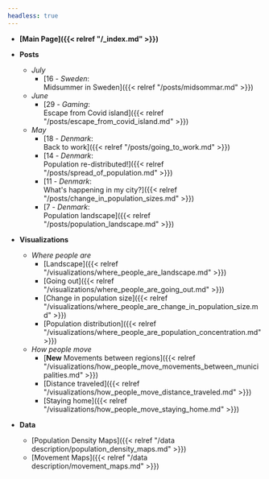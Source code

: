 ```yaml
---
headless: true
---
```


- **[Main Page]({{< relref "/_index.md" >}})**
- **Posts**

    - *July*
        - [16 - *Sweden*:  
        Midsummer in Sweden]({{< relref "/posts/midsommar.md" >}})
    - *June*
        - [29 - *Gaming*:  
        Escape from Covid island]({{< relref "/posts/escape_from_covid_island.md" >}})
    - *May*
    	- [18 - *Denmark*:   
        Back to work]({{< relref "/posts/going_to_work.md" >}})
    	- [14 - *Denmark*:   
        Population re-distributed!]({{< relref "/posts/spread_of_population.md" >}})
    	- [11 - *Denmark*:    
        What's happening in my city?]({{< relref "/posts/change_in_population_sizes.md" >}})
    	- [7 - *Denmark*:    
        Population landscape]({{< relref "/posts/population_landscape.md" >}})
- **Visualizations**
	- *Where people are*
		- [Landscape]({{< relref "/visualizations/where_people_are_landscape.md" >}})
		- [Going out]({{< relref "/visualizations/where_people_are_going_out.md" >}})
		- [Change in population size]({{< relref "/visualizations/where_people_are_change_in_population_size.md" >}})
		- [Population distribution]({{< relref "/visualizations/where_people_are_population_concentration.md" >}})
	- *How people move*
        - [**New** Movements between regions]({{< relref "/visualizations/how_people_move_movements_between_municipalities.md" >}})
		- [Distance traveled]({{< relref "/visualizations/how_people_move_distance_traveled.md" >}})
		- [Staying home]({{< relref "/visualizations/how_people_move_staying_home.md" >}})
		<!-- - [Movements between municipalities]({{< relref "/visualizations/how_people_move_movements_between_municipalities.md" >}}) -->
- **Data**
	- [Population Density Maps]({{< relref "/data description/population_density_maps.md" >}})
	- [Movement Maps]({{< relref "/data description/movement_maps.md" >}})
<br />

